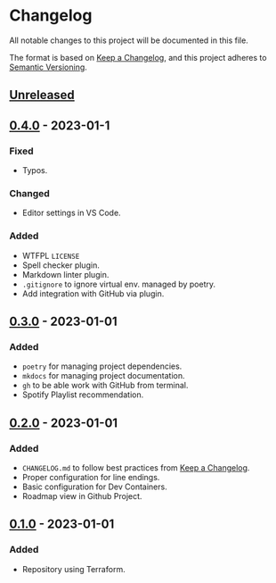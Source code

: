 <!-- markdownlint-disable-file MD024 -->

# Changelog

All notable changes to this project will be documented in this file.

The format is based on [Keep a Changelog](https://keepachangelog.com/en/1.0.0/),
and this project adheres to [Semantic Versioning](https://semver.org/spec/v2.0.0.html).

## [Unreleased]

## [0.4.0] - 2023-01-1

### Fixed

- Typos.

### Changed

- Editor settings in VS Code.

### Added

- WTFPL `LICENSE`
- Spell checker plugin.
- Markdown linter plugin.
- `.gitignore` to ignore virtual env. managed by poetry.
- Add integration with GitHub via plugin.

## [0.3.0] - 2023-01-01

### Added

- `poetry` for managing project dependencies.
- `mkdocs` for managing project documentation.
- `gh` to be able work with GitHub from terminal.
- Spotify Playlist recommendation.

## [0.2.0] - 2023-01-01

### Added

- `CHANGELOG.md` to follow best practices from [Keep a Changelog][1].
- Proper configuration for line endings.
- Basic configuration for Dev Containers.
- Roadmap view in Github Project.

## [0.1.0] - 2023-01-01

### Added

- Repository using Terraform.

[1]: https://keepachangelog.com
[unreleased]: https://github.com/olivierlacan/keep-a-changelog/compare/v0.4.0...HEAD
[0.4.0]: https://github.com/olivierlacan/keep-a-changelog/releases/tag/v0.4.0
[0.3.0]: https://github.com/olivierlacan/keep-a-changelog/releases/tag/v0.3.0
[0.2.0]: https://github.com/olivierlacan/keep-a-changelog/releases/tag/v0.2.0
[0.1.0]: https://github.com/olivierlacan/keep-a-changelog/releases/tag/v0.1.0
